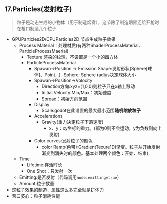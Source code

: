 ## 17.Particles(发射粒子)
> 粒子是动态生成的小物体（用于制造烟雾），这节除了制造烟雾还给开枪时在枪口制造几个粒子
- GPUParticles2D/CPUParticles2D 节点生成粒子效果
    - Process Material：处理材质(有两种ShaderProcessMaterial、ParticleProcessMaerial)
        - Texture:渲染的纹理，不设置是一个小的四方体
        - ParticleProcessMaterial
            - Spawan->Position -> Emission Shape:发射形状(Sphere[球体]、Point...)
                -Sphere: Sphere radius决定球体大小
            - Spawan->Position->Volocity
                - Direction方向:xyz=(1,0,0)则粒子只在x轴上移动
                - Initial Velocity Min/Max：初始速度
                - Spread：初始方向范围
            - Display
                - Scale:godot在此设置的最大最小范围**随机缩放粒子**
            - Accelerations
                - Gravity(重力决定粒子下落速度)
                    - x、y：xy坐标的重力。(都为0则不会运动，y为负数则向上发射)
            - Color curves:发射粒子的颜色
                - color Ramp(色带):GradientTexure1D(渐变。粒子从开始发射渐变到消失时的颜色。基本处理两个颜色：开始、结束)
    - Time
        - Lifetime:存活时长
        - One Shot：只发射一次
    - Emitting:是否发射（代码调用`node.emitting=true`）
    - Amount:粒子数量
- 这粒子效果的制造，属性这么多完全就是拼体力
- 苦口婆心：粒子消耗性能